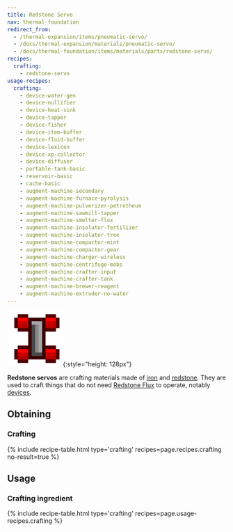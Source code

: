 ```yaml
---
title: Redstone Servo
nav: thermal-foundation
redirect_from:
  - /thermal-expansion/items/pneumatic-servo/
  - /docs/thermal-expansion/materials/pneumatic-servo/
  - /docs/thermal-foundation/items/materials/parts/redstone-servo/
recipes:
  crafting:
    - redstone-servo
usage-recipes:
  crafting:
    - device-water-gen
    - device-nullifier
    - device-heat-sink
    - device-tapper
    - device-fisher
    - device-item-buffer
    - device-fluid-buffer
    - device-lexicon
    - device-xp-collector
    - device-diffuser
    - portable-tank-basic
    - reservoir-basic
    - cache-basic
    - augment-machine-secondary
    - augment-machine-furnace-pyrolysis
    - augment-machine-pulverizer-petrotheum
    - augment-machine-sawmill-tapper
    - augment-machine-smelter-flux
    - augment-machine-insolator-fertilizer
    - augment-machine-insolator-tree
    - augment-machine-compactor-mint
    - augment-machine-compactor-gear
    - augment-machine-charger-wireless
    - augment-machine-centrifuge-mobs
    - augment-machine-crafter-input
    - augment-machine-crafter-tank
    - augment-machine-brewer-reagent
    - augment-machine-extruder-no-water
---
```


![Redstone servo](/assets/images/thermal-foundation/redstone-servo.png){:style="height: 128px"}


**Redstone servos** are crafting materials made of
[iron](https://minecraft.gamepedia.com/Iron_Ingot) and
[redstone](https://minecraft.gamepedia.com/Redstone). They are used to craft
things that do not need [Redstone Flux](/docs/redstone-flux/) to operate,
notably [devices](/docs/devices/).


Obtaining
---------

### Crafting
{% include recipe-table.html type='crafting' recipes=page.recipes.crafting no-result=true %}


Usage
-----

### Crafting ingredient
{% include recipe-table.html type='crafting' recipes=page.usage-recipes.crafting %}
